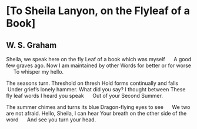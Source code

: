 # [To Sheila Lanyon, on the Flyleaf of a Book]
## W. S. Graham
Sheila, we speak here on the fly
Leaf of a book which was myself
     A good few graves ago.
Now I am maintained by other
Words for better or for worse
     To whisper my hello.

The seasons turn. Threshold on thresh
Hold forms continually and falls
     Under grief’s lonely hammer.
What did you say? I thought between
These fly leaf words I heard you speak
     Out of your Second Summer.

The summer chimes and turns its blue
Dragon-flying eyes to see
     We two are not afraid.
Hello, Sheila, I can hear
Your breath on the other side of the word
     And see you turn your head.
